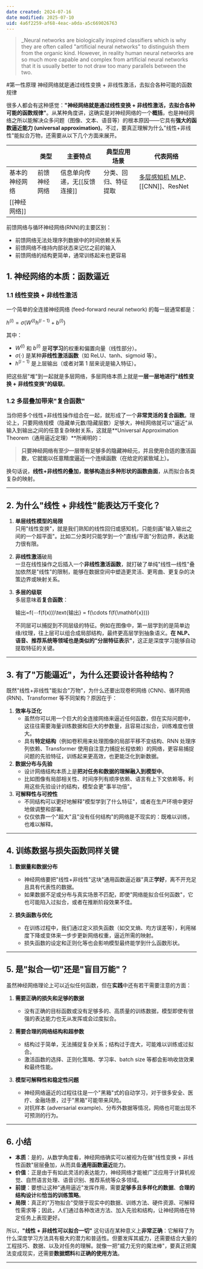 ```yaml
---
date created: 2024-07-16
date modified: 2025-07-10
uid: 4a6f2259-af68-4eac-a0da-a5c669026763
---
```

> _Neural networks are biologically inspired classifiers which is why they are often called "artificial neural networks" to distinguish them from the organic kind. However, in reality human neural networks are so much more capable and complex from artificial neural networks that it is usually better to not draw too many parallels between the two.

#第一性原理 神经网络就是通过线性变换 + 非线性激活，去拟合各种可能的函数规律

很多人都会有这种感觉：**"神经网络就是通过线性变换 + 非线性激活，去拟合各种可能的函数规律"**。从某种角度讲，这确实是对神经网络的一个**概括**，也是神经网络之所以能解决众多问题（图像、文本、语音等）的根本原因——它具有**强大的函数逼近能力 (universal approximation)**。不过，要真正理解为什么"线性+非线性"能拟合万物，还需要从以下几个方面来展开。

|          | 类型     | 主要特点             | 典型应用场景     | 代表网络                                       |
| -------- | ------ | ---------------- | ---------- | ------------------------------------------ |
| 基本的神经网络  | 前馈神经网络 | 信息单向传递，无[[反馈连接]] | 分类、回归、特征提取 | [多层感知机 MLP](多层感知机%20MLP.md)、[[CNN]]、ResNet |
| [[神经网络]] |        |                  |            |                                            |

前馈网络与循环神经网络(RNN)的主要区别：

- 前馈网络无法处理序列数据中的时间依赖关系
- 前馈网络不维持内部状态来记忆之前的输入
- 前馈网络的结构更简单，通常训练起来也更容易

## 1. 神经网络的本质：函数逼近

### 1.1 线性变换 + 非线性激活

一个简单的全连接神经网络 (feed-forward neural network) 的每一层通常都是：

$h^{(l)}=\sigma(W^{(l)}h^{(l-1)}+b^{(l)})$

其中：

- $W^{(l)}$ 和 $b^{(l)}$ 是**可学习**的权重和偏置向量（线性部分）。
- $\sigma(\cdot)$ 是某种**非线性激活函数**（如 ReLU、tanh、sigmoid 等）。
- $h^{(l-1)}$ 是上层输出（或者对第 1 层来说是输入特征）。

把这些层"堆"到一起就是多层网络，多层网络本质上就是**一层一层地进行"线性变换 + 非线性变换"的级联**。

### 1.2 多层叠加带来"复合函数"

当你把多个线性+非线性操作组合在一起，就形成了一个**非常灵活的复合函数**。理论上，只要网络规模（隐藏单元数/隐藏层数）足够大，神经网络就可以"逼近"从输入到输出之间的任意复杂映射关系，这就是**Universal Approximation Theorem（通用逼近定理）**所阐明的：

> **只要神经网络有至少一层带有足够多的隐藏神经元，并且使用合适的激活函数，它就能以任意精度逼近一个连续函数（在给定的紧致域上）。**

换句话说，**线性+非线性的叠加，能够构造出多种形状的函数曲面**，从而拟合各类复杂的映射。

---

## 2. 为什么"线性 + 非线性"能表达万千变化？

1. **单层线性模型的局限**  
    只用"线性变换"，就是我们熟知的线性回归或感知机，只能刻画"输入输出之间的一个超平面"。比如二分类时只能学到一个"直线/平面"分割边界，表达能力很有限。
    
2. **非线性激活**破局  
    一旦在线性操作之后插入一个**非线性激活函数**，就打破了单纯"线性—线性"叠加依然是"线性"的限制，能够在数据空间中塑造更灵活、更弯曲、更复杂的决策边界或映射关系。
    
3. **多层的级联**  
    多层意味着**复合函数**：
    

    输出=f(⋯f(f(x)))\text{输出} = f(\cdots f(f(\mathbf{x})))

    

    不同层可以捕捉到不同层级的特征。例如在图像中，第一层学到的是简单边缘/纹理，往上层可以组合成局部结构，最终更高层学到抽象语义。**在 NLP、语音、推荐系统等领域也是类似的"分层特征表示"**，这正是深度学习能够自动提取特征的关键。

    

---

## 3. 有了"万能逼近"，为什么还要设计各种结构？

既然"线性+非线性"能拟合"万物"，为什么还要出现卷积网络 (CNN)、循环网络 (RNN)、Transformer 等不同架构？原因在于：

1. **效率与泛化**
    - 虽然你可以用一个巨大的全连接网络来逼近任何函数，但在实际问题中，这往往需要海量训练数据和巨大的参数量，且容易过拟合，训练难度也很大。
    - 具有**特定结构**（例如卷积用来处理图像的局部平移不变结构、RNN 处理序列依赖、Transformer 使用自注意力捕捉长程依赖）的网络，更容易捕捉问题的先验特征，训练起来更高效，也更能泛化到新数据。
2. **数据分布与先验**
    - 设计网络结构本质上是**把对任务和数据的理解融入到模型中**。
    - 比如图像有局部相关性、时间序列有顺序依赖、语言有上下文依赖等。利用这些先验设计的结构，模型会更"事半功倍"。
3. **可解释性与可控性**
    - 不同结构可以更好地解释"模型学到了什么特征"，或者在生产环境中更好地做调整和部署。
    - 仅仅依靠一个"超大"且"没有任何结构"的网络是不现实的：既难以训练，也难以解释。

---

## 4. 训练数据与损失函数同样关键

1. **数据量和数据分布**
    
    - 神经网络要把"线性+非线性"这块"通用函数逼近器"真正**学好**，离不开充足且具有代表性的数据。
    - 如果数据不足或分布与真实场景不匹配，即使"网络能拟合任何函数"，它也可能陷入过拟合，或者在推断阶段效果不佳。
2. **损失函数与优化**
    
    - 在训练过程中，我们通过定义损失函数（如交叉熵、均方误差等），利用梯度下降或变体来一步步更新网络权重，逼近所需的映射。
    - 损失函数的设定和正则化等也会影响模型最终能学到什么函数形状。

---

## 5. 是"拟合一切"还是"盲目万能"？

虽然神经网络理论上可以近似任何函数，但在**实践**中还有若干需要注意的方面：

1. **需要正确的损失和足够的数据**
    
    - 没有正确的目标函数或没有足够多的、高质量的训练数据，模型即使有很强的表达能力也无从发挥或会过度拟合。
2. **需要合理的网络结构和超参数**
    
    - 结构过于简单，无法捕捉复杂关系；结构过于庞大，可能难以训练或过拟合。
    - 激活函数的选择、正则化策略、学习率、batch size 等都会影响收敛效果和最终性能。
3. **模型可解释性和稳定性问题**
    
    - 神经网络逼近的过程往往是一个"黑箱"式的自动学习，对于很多安全、医疗、金融场景，过于"黑箱"可能带来风险。
    - 对抗样本 (adversarial example)、分布外数据等情况，网络也可能出现不可预测的行为。

---

## 6. 小结

- **本质**：是的，从数学角度看，神经网络确实可以被视为在做"线性变换 + 非线性函数"层层叠加，从而具备**通用函数逼近**能力。
- **价值**：正是由于有如此灵活的表达能力，神经网络才能被广泛应用于计算机视觉、自然语言处理、语音识别、推荐系统等众多领域。
- **前提**：要想让这种"通用逼近"发挥作用，需要**足够多且多样化的数据**、**合理的结构设计**和**恰当的训练策略**。
- **局限**：真正的"万物拟合"受限于现实中的数据、训练方法、硬件资源、可解释性需求等；因此，人们通过各种改进方法、加入先验和结构，让神经网络在特定任务上表现更好。

所以，**"线性 + 非线性可以拟合一切"** 这句话在某种意义上**非常正确**：它解释了为什么深度学习方法具有极大的潜力和普适性。但要发挥其威力，还需要结合大量的工程技巧、数据、以及对任务的理解。就像一把"威力无穷的魔法棒"，要真正把魔法变成现实，还需要**数据燃料**和**正确的使用方法**。

---

